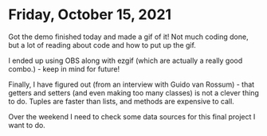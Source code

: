 # Friday, October 15, 2021

Got the demo finished today and made a gif of it!
Not much coding done, but a lot of reading about code and how to put up the gif.

I ended up using OBS along with ezgif (which are actually a really good combo.) - keep in mind for future!

Finally, I have figured out (from an interview with Guido van Rossum) - that getters and setters (and even making too many classes) is not a clever thing to do.
Tuples are faster than lists, and methods are expensive to call.

Over the weekend I need to check some data sources for this final project I want to do.